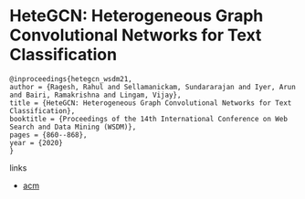 # HeteGCN: Heterogeneous Graph Convolutional Networks for Text Classification

```
@inproceedings{hetegcn_wsdm21,
author = {Ragesh, Rahul and Sellamanickam, Sundararajan and Iyer, Arun and Bairi, Ramakrishna and Lingam, Vijay},
title = {HeteGCN: Heterogeneous Graph Convolutional Networks for Text Classification},
booktitle = {Proceedings of the 14th International Conference on Web Search and Data Mining (WSDM)},
pages = {860--868},
year = {2020}
}
```

links
- [acm](https://dl.acm.org/doi/abs/10.1145/3437963.3441746)
